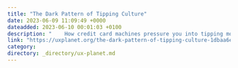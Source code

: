 ```yaml
---
title: "The Dark Pattern of Tipping Culture"
date: 2023-06-09 11:09:49 +0000
dateadded: 2023-06-10 00:01:03 +0100
description: "    How credit card machines pressure you into tipping more  Continue reading on UX Planet »  "
link: "https://uxplanet.org/the-dark-pattern-of-tipping-culture-1dbaa6ef36b0?source=rss----819cc2aaeee0---4"
category:
directory: _directory/ux-planet.md
---
```

